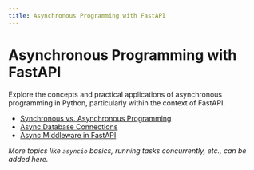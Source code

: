 ```yaml
---
title: Asynchronous Programming with FastAPI
---
```


# Asynchronous Programming with FastAPI

Explore the concepts and practical applications of asynchronous programming in Python, particularly within the context of FastAPI.

- [Synchronous vs. Asynchronous Programming](./sync-vs-async.md)
- [Async Database Connections](./async-db-connections.md)
- [Async Middleware in FastAPI](./async-middleware.md)

*More topics like `asyncio` basics, running tasks concurrently, etc., can be added here.*

    